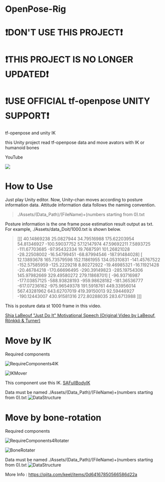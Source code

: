 # OpenPose-Rig
# **❗DON'T USE THIS PROJECT❗**

# **❗THIS PROJECT IS NO LONGER UPDATED❗**

# **❗USE OFFICIAL tf-openpose UNITY SUPPORT❗**

tf-openpose and unity IK

this Unity project read tf-openpose data and move avators with IK or humanoid bones

YouTube

[![](https://img.youtube.com/vi/VJkKxBRpmtE/0.jpg)](https://www.youtube.com/watch?v=VJkKxBRpmtE)

# How to Use
Just play Unity editor.
Now, Unity-chan moves according to posture information data.
Attitude information data follows the naming convention.

>./Assets/(Data_Path)/(FileName)+(numbers starting from 0).txt

Posture information is the one frame pose estimation result output as txt. 
For example, ./Assets/data_Doit/1000.txt is shown below.

>[[[  40.14869238   25.0827944    34.79516988  175.62203954   54.81346927
   -100.59037752   57.12147974   47.59692211    7.5893725  -111.67703685
    -97.95432334   19.7687591   101.26821028  -28.22508002  -16.54799451
    -68.87994546 -187.91484028]
  [  12.13893678  165.73579598  152.11861955  134.05310831 -141.45767522
   -152.57585959 -125.2229218     8.80272922  -19.46985321  -16.11921428
    -20.46784218 -170.66696495 -290.39149823 -285.19754306  145.97982669
    329.49580272  279.11868701]
  [ -96.93716987 -177.03857125 -588.93828193 -959.98628182 -181.36536777
   -617.07236162 -975.96549378  191.5918761   449.33956014  567.43281962
    643.62707019  419.39150013   92.59446927 -190.12443007  430.91581316
    272.80288035  283.6713988 ]]]

This is posture data st 1000 frame in this video.

[Shia LaBeouf "Just Do It" Motivational Speech (Original Video by LaBeouf, Rönkkö & Turner)](https://www.youtube.com/watch?v=ZXsQAXx_ao0)

# Move by IK
Required components

![RequireComponents4IK](https://github.com/keel-210/OpenPose-Rig/blob/Images/IK_full.png)

![IKMover](https://github.com/keel-210/OpenPose-Rig/blob/Images/IK.png)

This component use this IK.
[SAFullBodyIK](https://github.com/Stereoarts/SAFullBodyIK)

Data must be named ./Assets/(Data_Path)/(FileName)+(numbers starting from 0).txt
![DataStructure](https://github.com/keel-210/OpenPose-Rig/blob/Images/data_structure.png)


# Move by bone-rotation
Required components

![RequireComponents4Rotater](https://github.com/keel-210/OpenPose-Rig/blob/Images/boneRot_full.png)

![BoneRotater](https://github.com/keel-210/OpenPose-Rig/blob/Images/bone_rotate.png)

Data must be named ./Assets/(Data_Path)/(FileName)+(numbers starting from 0).txt
![DataStructure](https://github.com/keel-210/OpenPose-Rig/blob/Images/data_structure.png)



More Info : https://qiita.com/keel/items/0d64167850566586d22a
